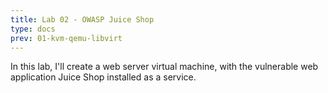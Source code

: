 ```yaml
---
title: Lab 02 - OWASP Juice Shop
type: docs
prev: 01-kvm-qemu-libvirt
---
```


In this lab, I'll create a web server virtual machine, with the vulnerable web application Juice Shop installed as a service.